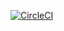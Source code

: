 [![CircleCI](https://circleci.com/gh/copyleftdev/solution_abc.svg?style=svg)](https://circleci.com/gh/copyleftdev/solution_abc)
